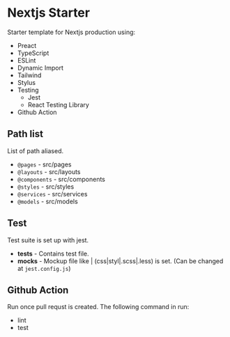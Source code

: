 # Nextjs Starter
Starter template for Nextjs production using:
- Preact
- TypeScript
- ESLint
- Dynamic Import
- Tailwind
- Stylus
- Testing
    - Jest
    - React Testing Library
- Github Action

## Path list
List of path aliased.
- `@pages` - src/pages
- `@layouts` - src/layouts
- `@components` - src/components
- `@styles` - src/styles
- `@services` - src/services
- `@models` - src/models

## Test
Test suite is set up with jest.
* __tests__ - Contains test file.
* __mocks__ - Mockup file like | (css|styl|.scss|.less) is set. (Can be changed at `jest.config.js`)

## Github Action
Run once pull requst is created. The following command in run:
* lint
* test
